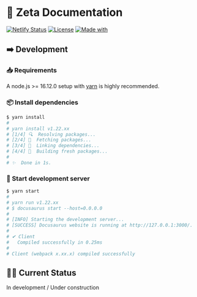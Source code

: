 # 📄 Zeta Documentation

[![Netlify Status](https://img.shields.io/netlify/7dc40a21-7a2a-4ab8-a617-cf01b10db778?logo=netlify&style=for-the-badge)]() [![License](https://img.shields.io/github/license/koyorin/koyorin?style=for-the-badge)](./LICENSE) [![Made with](https://img.shields.io/badge/Made%20with-Docusaurus-green?style=for-the-badge)](https://docusaurus.io)

## ➡️ Development

### 📥 Requirements

A node.js >= 16.12.0 setup with [yarn](https://yarnpkg.com) is highly recommended.

### 📦 Install dependencies

```bash
$ yarn install
#
# yarn install v1.22.xx
# [1/4] 🔍  Resolving packages...
# [2/4] 🚚  Fetching packages...
# [3/4] 🔗  Linking dependencies...
# [4/4] 🔨  Building fresh packages...
#
# ✨  Done in 1s.
```

### 🏃 Start development server

```bash
$ yarn start
#
# yarn run v1.22.xx
# $ docusaurus start --host=0.0.0.0
#
# [INFO] Starting the development server...
# [SUCCESS] Docusaurus website is running at http://127.0.0.1:3000/.
#
# ✔ Client
#   Compiled successfully in 0.25ms
#
# Client (webpack x.xx.x) compiled successfully
```

## 😶‍🌫️ Current Status

In development / Under construction
